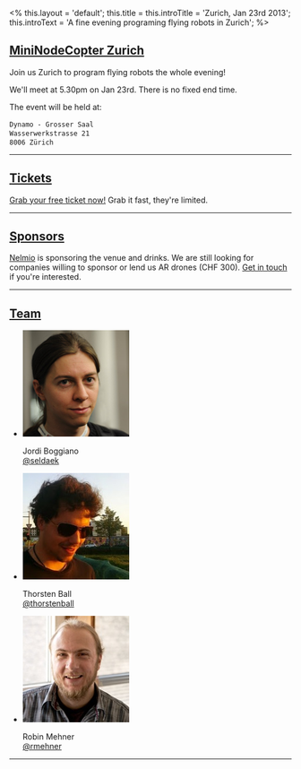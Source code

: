 <%
this.layout = 'default';
this.title = this.introTitle = 'Zurich, Jan 23rd 2013';
this.introText =
  'A fine evening programing flying robots in Zurich';
%>

<h2 id="intro"><a href="#intro">MiniNodeCopter Zurich</a></h2>

Join us Zurich to program flying robots the whole evening!

We'll meet at 5.30pm on Jan 23rd. There is no fixed end time.

The event will be held at:

```
Dynamo - Grosser Saal
Wasserwerkstrasse 21
8006 Zürich
```

<hr>

<h2 id="tickets"><a href="#tickets">Tickets</a></h2>

[Grab your free ticket now!](https://tito.io/nodecopter/mininodecopter-zurich) Grab
it fast, they're limited.

<hr>

<h2 id="sponsors"><a href="#sponsors">Sponsors</a></h2>

[Nelmio](http://nelm.io/) is sponsoring the venue and drinks. 
We are still looking for companies willing to sponsor or lend us AR drones (CHF 300).
<a href="mailto:j.boggiano@seld.be">Get in touch</a> if you're interested.

<hr>

<h2 id="team"><a href="#team">Team</a></h2>

<ul class="team">
  <li>
    <img src="/img/team/jordi_boggiano.jpg">
    <p>
      Jordi Boggiano<br>
      <a href="https://twitter.com/seldaek">@seldaek</a>
    </p>
  </li>
  <li>
    <img src="/img/team/thorsten_ball.jpg">
    <p>
      Thorsten Ball<br>
      <a href="https://twitter.com/thorstenball">@thorstenball</a>
    </p>
  </li>
  <li>
    <img src="/img/team/robin_mehner.jpg">
    <p>
      Robin Mehner<br>
      <a href="https://twitter.com/rmehner">@rmehner</a>
    </p>
  </li>
</ul>

<hr>
